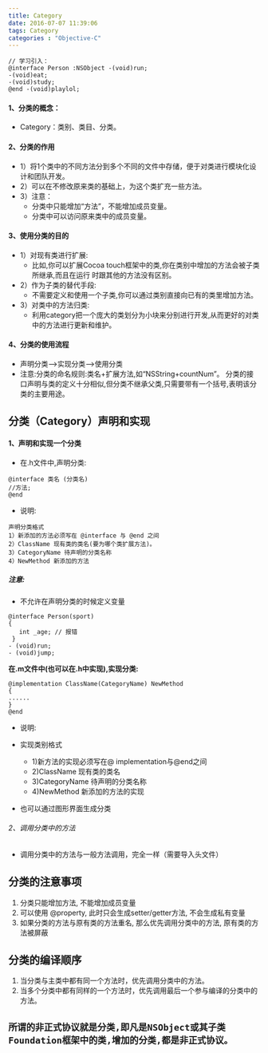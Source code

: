 ```yaml
---
title: Category
date: 2016-07-07 11:39:06
tags: Category
categories : "Objective-C"
---
```


```objc
// 学习引入：
@interface Person :NSObject -(void)run;
-(void)eat;
-(void)study;
@end -(void)playlol;
```

#### 1、分类的概念：
   * Category：类别、类目、分类。

#### 2、分类的作用
 * 1）将1个类中的不同方法分到多个不同的文件中存储，便于对类进行模块化设计和团队开发。
 * 2）可以在不修改原来类的基础上，为这个类扩充一些方法。
 * 3）注意：
   * 分类中只能增加“方法”，不能增加成员变量。
   * 分类中可以访问原来类中的成员变量。

#### 3、使用分类的目的
 * 1）对现有类进行扩展:
   * 比如,你可以扩展Cocoa touch框架中的类,你在类别中增加的方法会被子类所继承,而且在运行 时跟其他的方法没有区别。
 * 2）作为子类的替代手段:
   * 不需要定义和使用一个子类,你可以通过类别直接向已有的类里增加方法。
 * 3）对类中的方法归类:
   * 利用category把一个庞大的类划分为小块来分别进行开发,从而更好的对类中的方法进行更新和维护。

#### 4、分类的使用流程
* 声明分类-->实现分类-->使用分类
* 注意:分类的命名规则:类名+扩展方法,如“NSString+countNum”。 分类的接口声明与类的定义十分相似,但分类不继承父类,只需要带有一个括号,表明该分类的主要用途。


## 分类（Category）声明和实现

#### 1、声明和实现一个分类

* 在.h文件中,声明分类:
```objc
@interface 类名 (分类名)
//方法;
@end
```
* 说明:
```objc
声明分类格式
1）新添加的方法必须写在 @interface 与 @end 之间
2）ClassName 现有类的类名(要为哪个类扩展方法)。
3）CategoryName 待声明的分类名称
4）NewMethod 新添加的方法
```
##### 注意:
 * 不允许在声明分类的时候定义变量

  ```objc
  @interface Person(sport)
  {
     int _age; // 报错
   }
  - (void)run;
  - (void)jump;

  ```
__在.m文件中(也可以在.h中实现),实现分类:__
```objc
@implementation ClassName(CategoryName) NewMethod
{
......
}
@end
```
* 说明:
 * 实现类别格式
   * 1)新方法的实现必须写在@ implementation与@end之间
   * 2)ClassName 现有类的类名
   * 3)CategoryName 待声明的分类名称
   * 4)NewMethod 新添加的方法的实现

* 也可以通过图形界面生成分类

###### 2、调用分类中的方法
  * 调用分类中的方法与一般方法调用，完全一样（需要导入头文件）

## 分类的注意事项
1. 分类只能增加方法, 不能增加成员变量
2. 可以使用 @property, 此时只会生成setter/getter方法, 不会生成私有变量
3. 如果分类的方法与原有类的方法重名, 那么优先调用分类中的方法, 原有类的方法被屏蔽

## 分类的编译顺序

1. 当分类与主类中都有同一个方法时，优先调用分类中的方法。
2. 当多个分类中都有同样的一个方法时，优先调用最后一个参与编译的分类中的方法。

## `所谓的非正式协议就是分类,即凡是NSObject或其子类Foundation框架中的类,增加的分类,都是非正式协议。`
